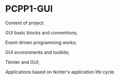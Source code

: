 # PCPP1-GUI

Content of project:

GUI basic blocks and conventions;

Event-driven programming works;

GUI environments and toolkits;

Tkinter and GUI;

Applications based on tkinter's application life cycle.
